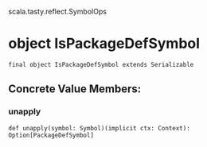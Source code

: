scala.tasty.reflect.SymbolOps
# object IsPackageDefSymbol

<pre><code class="language-scala" >final object IsPackageDefSymbol extends Serializable</pre></code>
## Concrete Value Members:
### unapply
<pre><code class="language-scala" >def unapply(symbol: Symbol)(implicit ctx: Context): Option[PackageDefSymbol]</pre></code>

